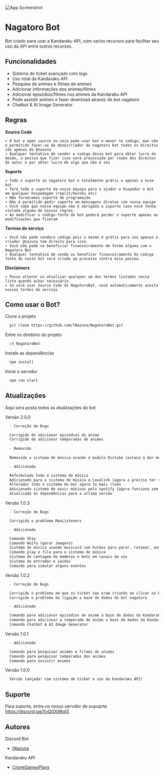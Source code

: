 ![App Screenshot](https://i.imgur.com/vCQT7Je.gif)

# Nagatoro Bot

Bot criado para usar a Kandaraku API, com varios recursos para facilitar seu uso da API entre outros recursos.


## Funcionalidades

- Sistema de ticket avançado com logs
- Uso total da Kandaraku API
- Pesquisa de animes e filmes de animes
- Adicionar informações dos animes/filmes
- Adicionar episódios/filmes nos animes da Kandaraku API
- Pode assistir animes e fazer download atravez do bot nagatoro
- Chatbot & AI Image Generator


## Regras

**Source Code**

    » O bot e open source ou seja pode usar bot e mexer no codigo, mas não e permitido fazer-se de dono/criador do nagatoro bot todos os direitos são apenas de @nazuna
    » Qualquer tentativa de vender o codigo desse bot para obter lucro do mesmo, a pessoa que fizer isso será processada por roubo dos direitos de autor e por obter lucro de algo que não é seu

**Suporte**

    » Todo o suporte ao nagatoro bot e totalmente grátis e apenas a esse bot
	» Terá todo o suporte da nossa equipa para o ajudar a hospedar o bot em qualquer hospedagem (replit/heroku etc)
    » Não fornecemos suporte de programação 
    » Não é permitido pedir suporte em mensagens diretas com nossa equipe
    » Você sabe que nossa equipe não é obrigada a suporte caso você tenha violado alguma de nossas regras.
    » Ao modificar o código-fonte do bot poderá perder o suporte apenas as modificações que fizeram

**Termos de serviço**

    » Você não pode vendero código pois o mesmo é grátis para uso apenas o criador @nazuna tem direito para isso.
    » Você não pode se beneficiar financeiramente de forma alguma com o Nagatoro Bot
    » Qualquer tentativa de venda ou beneficar financeiramente do código fonte do nosso bot será criado um processo contra essa pessoa.

**Disclaimers**

    » Posso alterar ou atualizar qualquer um dos termos listados nesta lista quando achar necessário.
    » Se você usar Source Code do NagatoroBot, você automaticamente aceita nossos termos de serviço
## Como usar o Bot?

Clone o projeto

```bash
  git clone https://github.com/lNazuna/NagatoroBot.git
```

Entre no diretório do projeto

```bash
  cd NagatoroBot
```

Instale as dependências

```bash
  npm install
```

Inicie o servidor

```bash
  npm run start
```



## Atualizações

Aqui sera posta todos as atualizações do bot

Versão 2.0.0

```bash
  - Correção de Bugs

  Corrigido de adicionar episódios de anime
  Corrigido de adicionar temporadas de animes
  
  - Removido
  
  Removido o sistema de música usando o modulo Distube (estava a dar muitos problemas a alguns users)

  - Adicionado

  Reformulado todo o sistema de música 
  Adicionado para o sistema de música o Lavalink (agora e preciso ter servidor lava link para música funcionar porem é bem melhor que o distube)
  Alterador todo o sistema do bot agora ta mais clean
  Adicionado sistema de ouvir músicas pelo spotify (agora funciona sem problemas com o lavalink)
  Atualizado as dependências para a ultima versão
```

Versão 1.0.3

```bash
  - Correção de Bugs

  Corrigido o problema MaxListeners

  - Adicionado

  Comando Ship
  Comando Waifu (gerar imagens)
  Sistema de música usando musicard com butões para parar, retomar, aumentar e reduzir volume, repetir, embaralhar, pular, parar
  Comando play e fila para o sistema de música
  Sistema de contagem de membros e bots em canais de voz
  Sistema de entradas e saídas
  Comando para simular alguns eventos
```

Versão 1.0.2

```bash
  - Correção de Bugs

  Corrigido o problema em que os ticket nao eram criando ao clicar no botão
  Corrigido o problema da ligação a base de dodos do bot nagatoro

  - Adicionado

  Comando para adicionar episodios de anime a base de dados da Kandaraku API
  Comando para adicionar a temporada de anime a base de dados da Kandaraku API
  Comando Chatbot & AI Image Generator
```

Versão 1.0.1

```bash
  - Adicionado

  Comando para pesquisar animes e filmes de animes
  Comando para pesquisar temporadas dos animes
  Comando para assistir animes
```

Versão 1.0.0

```bash
  Versão lançada! com sistema de ticket e uso da Kandaraku API!
```


## Suporte

Para suporte, entre no nosso servidor de supoprte https://discord.gg/XyQGX98qj5.


## Autores

Discord Bot
- [lNazuna](https://github.com/lNazuna)

Kandaraku API
- [CroneGamesPlays](https://github.com/CroneGamesPlays)

